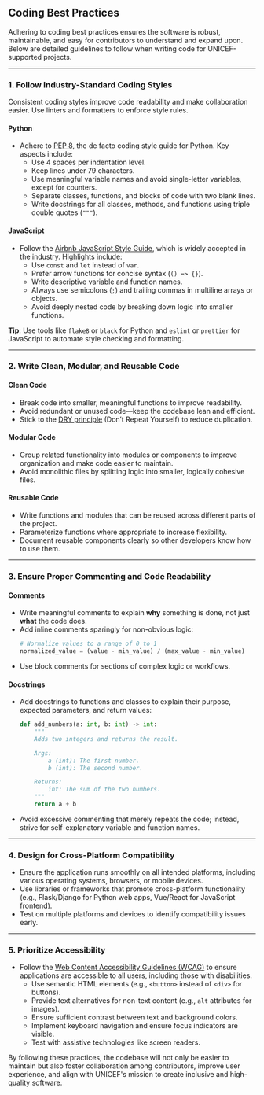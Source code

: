 
## Coding Best Practices

Adhering to coding best practices ensures the software is robust, maintainable, and easy for contributors to understand and expand upon. Below are detailed guidelines to follow when writing code for UNICEF-supported projects.

---

### 1. Follow Industry-Standard Coding Styles
Consistent coding styles improve code readability and make collaboration easier. Use linters and formatters to enforce style rules.

#### Python
- Adhere to [PEP 8](https://peps.python.org/pep-0008/), the de facto coding style guide for Python. Key aspects include:
  - Use 4 spaces per indentation level.
  - Keep lines under 79 characters.
  - Use meaningful variable names and avoid single-letter variables, except for counters.
  - Separate classes, functions, and blocks of code with two blank lines.
  - Write docstrings for all classes, methods, and functions using triple double quotes (`"""`).

#### JavaScript
- Follow the [Airbnb JavaScript Style Guide](https://github.com/airbnb/javascript), which is widely accepted in the industry. Highlights include:
  - Use `const` and `let` instead of `var`.
  - Prefer arrow functions for concise syntax (`() => {}`).
  - Write descriptive variable and function names.
  - Always use semicolons (`;`) and trailing commas in multiline arrays or objects.
  - Avoid deeply nested code by breaking down logic into smaller functions.

**Tip**: Use tools like `flake8` or `black` for Python and `eslint` or `prettier` for JavaScript to automate style checking and formatting.

---

### 2. Write Clean, Modular, and Reusable Code

#### Clean Code
- Break code into smaller, meaningful functions to improve readability.
- Avoid redundant or unused code—keep the codebase lean and efficient.
- Stick to the [DRY principle](https://en.wikipedia.org/wiki/Don%27t_repeat_yourself) (Don’t Repeat Yourself) to reduce duplication.

#### Modular Code
- Group related functionality into modules or components to improve organization and make code easier to maintain.
- Avoid monolithic files by splitting logic into smaller, logically cohesive files.

#### Reusable Code
- Write functions and modules that can be reused across different parts of the project.
- Parameterize functions where appropriate to increase flexibility.
- Document reusable components clearly so other developers know how to use them.

---

### 3. Ensure Proper Commenting and Code Readability

#### Comments
- Write meaningful comments to explain **why** something is done, not just **what** the code does.
- Add inline comments sparingly for non-obvious logic:
  ```python
  # Normalize values to a range of 0 to 1
  normalized_value = (value - min_value) / (max_value - min_value)
  ```
- Use block comments for sections of complex logic or workflows.

#### Docstrings
- Add docstrings to functions and classes to explain their purpose, expected parameters, and return values:
  ```python
  def add_numbers(a: int, b: int) -> int:
      """
      Adds two integers and returns the result.

      Args:
          a (int): The first number.
          b (int): The second number.

      Returns:
          int: The sum of the two numbers.
      """
      return a + b
  ```
- Avoid excessive commenting that merely repeats the code; instead, strive for self-explanatory variable and function names.

---

### 4. Design for Cross-Platform Compatibility
- Ensure the application runs smoothly on all intended platforms, including various operating systems, browsers, or mobile devices.
- Use libraries or frameworks that promote cross-platform functionality (e.g., Flask/Django for Python web apps, Vue/React for JavaScript frontend).
- Test on multiple platforms and devices to identify compatibility issues early.

---

### 5. Prioritize Accessibility
- Follow the [Web Content Accessibility Guidelines (WCAG)](https://www.w3.org/WAI/standards-guidelines/wcag/) to ensure applications are accessible to all users, including those with disabilities.
  - Use semantic HTML elements (e.g., `<button>` instead of `<div>` for buttons).
  - Provide text alternatives for non-text content (e.g., `alt` attributes for images).
  - Ensure sufficient contrast between text and background colors.
  - Implement keyboard navigation and ensure focus indicators are visible.
  - Test with assistive technologies like screen readers.

By following these practices, the codebase will not only be easier to maintain but also foster collaboration among contributors, improve user experience, and align with UNICEF's mission to create inclusive and high-quality software.
